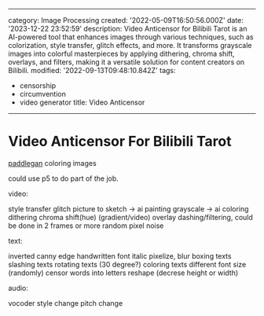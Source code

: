 ------
category: Image Processing
created: '2022-05-09T16:50:56.000Z'
date: '2023-12-22 23:52:59'
description: Video Anticensor for Bilibili Tarot is an AI-powered tool that enhances
  images through various techniques, such as colorization, style transfer, glitch
  effects, and more. It transforms grayscale images into colorful masterpieces by
  applying dithering, chroma shift, overlays, and filters, making it a versatile solution
  for content creators on Bilibili.
modified: '2022-09-13T09:48:10.842Z'
tags:
- censorship
- circumvention
- video generator
title: Video Anticensor
------

# Video Anticensor For Bilibili Tarot

[paddlegan](https://aistudio.baidu.com/aistudio/projectdetail/1161285?channelType=0&channel=0) coloring images

could use p5 to do part of the job.

video:

style transfer
glitch
picture to sketch -> ai painting
grayscale -> ai coloring
dithering
chroma shift(hue)
(gradient/video) overlay
dashing/filtering, could be done in 2 frames or more
random pixel noise

text:

inverted canny edge
handwritten font
italic
pixelize, blur
boxing texts
slashing texts
rotating texts (30 degree?)
coloring texts
different font size
(randomly) censor words into letters
reshape (decrese height or width)

audio:

vocoder
style change
pitch change
